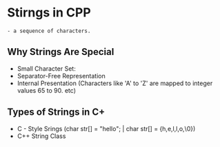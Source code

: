 # Stirngs in CPP

    - a sequence of characters.

## Why Strings Are Special
- Small Character Set:
- Separator-Free Representation
- Internal Presentation (Characters like 'A' to 'Z' are mapped to integer values 65 to 90. etc)


## Types of Strings in C+
- C - Style Srings (char str[] = "hello"; | char str[] = {h,e,l,l,o,\0})
- C++ String Class